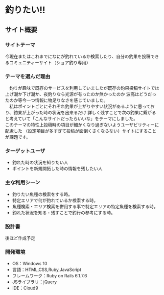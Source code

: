 # 釣りたい!!

## サイト概要
### サイトテーマ
今現在またはこれまでになにが釣れているか検索したり、自分の釣果を投稿できるコミュニティーサイト（ショア釣り専用）

### テーマを選んだ理由
　釣りが趣味で既存のサービスを利用していましたが既存の釣果投稿サイトでは上げ潮か下げ潮か、夜釣りなら光源が有ったのか無かったのか
波高はどうだったのか等今一つ情報に物足りなさを感じていました。<br>
　私はポイントごとにそれぞれ釣果が上がりやすい状況があるように思っており、釣果が上がった時の状況を出来るだけ
詳しく残すことで次の釣果に繋がると考えていて「こんなサイトだったらいいな」をテーマにしました。<br>
このテーマの特性上投稿時の項目が細かくなり過ぎないようユーザビリティーに配慮した
（設定項目が多すぎて投稿が面倒くさくならない）サイトにすることが課題です。

### ターゲットユーザ
- 釣れた時の状況を知りたい人<br>
- ポイントを新規開拓した時の情報を残したい人

### 主な利用シーン
- 釣りたい魚種の検索をする時。<br>
- 特定エリアで何が釣れているか検索する時。<br>
- 魚種検索・エリア検索を併用する事で特定エリアの特定魚種を検索する時。<br>
- 釣れた状況を知る・残すことで釣行の参考にする時。<br>

### 設計書
後ほど作成予定

### 開発環境
- OS：Windows 10
- 言語：HTML,CSS,Ruby,JavaScript
- フレームワーク：Ruby on Rails 6.1.7.6
- JSライブラリ：jQuery
- IDE：Cloud9
